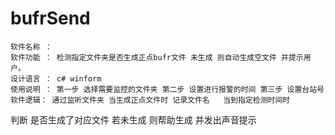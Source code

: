 # bufrSend
	软件名称 ： 
	软件功能 ： 检测指定文件夹是否生成正点bufr文件 未生成 则自动生成空文件 并提示用户。
	设计语言 ： c# winform
	使用说明 ： 第一步 选择需要监控的文件夹 第二步 设置进行报警的时间 第三步 设置台站号
	软件逻辑： 通过监听文件夹 当生成正点文件时 记录文件名   当到指定检测时间时
 判断 是否生成了对应文件 若未生成 则帮助生成 并发出声音提示 
